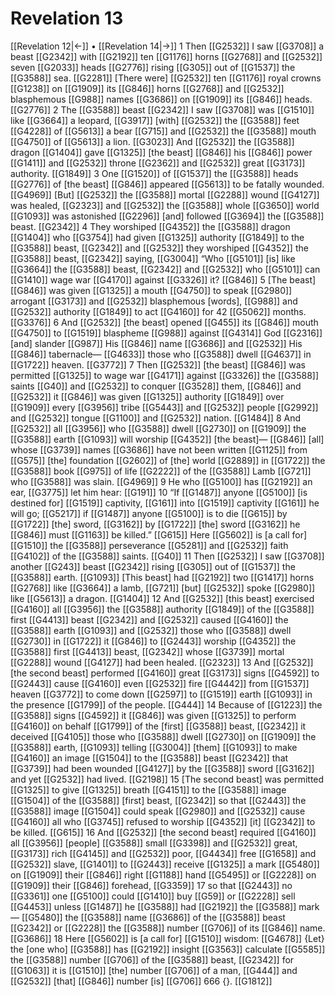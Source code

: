 # Revelation 13
[[Revelation 12|←]] • [[Revelation 14|→]]
1 Then [[G2532]] I saw [[G3708]] a beast [[G2342]] with [[G2192]] ten [[G1176]] horns [[G2768]] and [[G2532]] seven [[G2033]] heads [[G2776]] rising [[G305]] out of [[G1537]] the [[G3588]] sea. [[G2281]] [There were] [[G2532]] ten [[G1176]] royal crowns [[G1238]] on [[G1909]] its [[G846]] horns [[G2768]] and [[G2532]] blasphemous [[G988]] names [[G3686]] on [[G1909]] its [[G846]] heads. [[G2776]] 
2 The [[G3588]] beast [[G2342]] I saw [[G3708]] was [[G1510]] like [[G3664]] a leopard, [[G3917]] [with] [[G2532]] the [[G3588]] feet [[G4228]] of [[G5613]] a bear [[G715]] and [[G2532]] the [[G3588]] mouth [[G4750]] of [[G5613]] a lion. [[G3023]] And [[G2532]] the [[G3588]] dragon [[G1404]] gave [[G1325]] [the beast] [[G846]] his [[G846]] power [[G1411]] and [[G2532]] throne [[G2362]] and [[G2532]] great [[G3173]] authority. [[G1849]] 
3 One [[G1520]] of [[G1537]] the [[G3588]] heads [[G2776]] of [the beast] [[G846]] appeared [[G5613]] to be fatally wounded. [[G4969]] [But] [[G2532]] the [[G3588]] mortal [[G2288]] wound [[G4127]] was healed, [[G2323]] and [[G2532]] the [[G3588]] whole [[G3650]] world [[G1093]] was astonished [[G2296]] [and] followed [[G3694]] the [[G3588]] beast. [[G2342]] 
4 They worshiped [[G4352]] the [[G3588]] dragon [[G1404]] who [[G3754]] had given [[G1325]] authority [[G1849]] to the [[G3588]] beast, [[G2342]] and [[G2532]] they worshiped [[G4352]] the [[G3588]] beast, [[G2342]] saying, [[G3004]] “Who [[G5101]] [is] like [[G3664]] the [[G3588]] beast, [[G2342]] and [[G2532]] who [[G5101]] can [[G1410]] wage war [[G4170]] against [[G3326]] it? [[G846]] 
5 [The beast] [[G846]] was given [[G1325]] a mouth [[G4750]] to speak [[G2980]] arrogant [[G3173]] and [[G2532]] blasphemous [words], [[G988]] and [[G2532]] authority [[G1849]] to act [[G4160]] for 42 [[G5062]] months. [[G3376]] 
6 And [[G2532]] [the beast] opened [[G455]] its [[G846]] mouth [[G4750]] to [[G1519]] blaspheme [[G988]] against [[G4314]] God [[G2316]] [and] slander [[G987]] His [[G846]] name [[G3686]] and [[G2532]] His [[G846]] tabernacle— [[G4633]] those who [[G3588]] dwell [[G4637]] in [[G1722]] heaven. [[G3772]] 
7 Then [[G2532]] [the beast] [[G846]] was permitted [[G1325]] to wage war [[G4171]] against [[G3326]] the [[G3588]] saints [[G40]] and [[G2532]] to conquer [[G3528]] them, [[G846]] and [[G2532]] it [[G846]] was given [[G1325]] authority [[G1849]] over [[G1909]] every [[G3956]] tribe [[G5443]] and [[G2532]] people [[G2992]] and [[G2532]] tongue [[G1100]] and [[G2532]] nation. [[G1484]] 
8 And [[G2532]] all [[G3956]] who [[G3588]] dwell [[G2730]] on [[G1909]] the [[G3588]] earth [[G1093]] will worship [[G4352]] [the beast]— [[G846]] [all] whose [[G3739]] names [[G3686]] have not been written [[G1125]] from [[G575]] [the] foundation [[G2602]] of [the] world [[G2889]] in [[G1722]] the [[G3588]] book [[G975]] of life [[G2222]] of the [[G3588]] Lamb [[G721]] who [[G3588]] was slain. [[G4969]] 
9 He who [[G5100]] has [[G2192]] an ear, [[G3775]] let him hear: [[G191]] 
10 “If [[G1487]] anyone [[G5100]] [is destined for] [[G1519]] captivity, [[G161]] into [[G1519]] captivity [[G161]] he will go; [[G5217]] if [[G1487]] anyone [[G5100]] is to die [[G615]] by [[G1722]] [the] sword, [[G3162]] by [[G1722]] [the] sword [[G3162]] he [[G846]] must [[G1163]] be killed.” [[G615]] Here [[G5602]] is [a call for] [[G1510]] the [[G3588]] perseverance [[G5281]] and [[G2532]] faith [[G4102]] of the [[G3588]] saints. [[G40]] 
11 Then [[G2532]] I saw [[G3708]] another [[G243]] beast [[G2342]] rising [[G305]] out of [[G1537]] the [[G3588]] earth. [[G1093]] [This beast] had [[G2192]] two [[G1417]] horns [[G2768]] like [[G3664]] a lamb, [[G721]] [but] [[G2532]] spoke [[G2980]] like [[G5613]] a dragon. [[G1404]] 
12 And [[G2532]] [this beast] exercised [[G4160]] all [[G3956]] the [[G3588]] authority [[G1849]] of the [[G3588]] first [[G4413]] beast [[G2342]] and [[G2532]] caused [[G4160]] the [[G3588]] earth [[G1093]] and [[G2532]] those who [[G3588]] dwell [[G2730]] in [[G1722]] it [[G846]] to [[G2443]] worship [[G4352]] the [[G3588]] first [[G4413]] beast, [[G2342]] whose [[G3739]] mortal [[G2288]] wound [[G4127]] had been healed. [[G2323]] 
13 And [[G2532]] [the second beast] performed [[G4160]] great [[G3173]] signs [[G4592]] to [[G2443]] cause [[G4160]] even [[G2532]] fire [[G4442]] from [[G1537]] heaven [[G3772]] to come down [[G2597]] to [[G1519]] earth [[G1093]] in the presence [[G1799]] of the people. [[G444]] 
14 Because of [[G1223]] the [[G3588]] signs [[G4592]] it [[G846]] was given [[G1325]] to perform [[G4160]] on behalf [[G1799]] of the [first] [[G3588]] beast, [[G2342]] it deceived [[G4105]] those who [[G3588]] dwell [[G2730]] on [[G1909]] the [[G3588]] earth, [[G1093]] telling [[G3004]] [them] [[G1093]] to make [[G4160]] an image [[G1504]] to the [[G3588]] beast [[G2342]] that [[G3739]] had been wounded [[G4127]] by the [[G3588]] sword [[G3162]] and yet [[G2532]] had lived. [[G2198]] 
15 [The second beast] was permitted [[G1325]] to give [[G1325]] breath [[G4151]] to the [[G3588]] image [[G1504]] of the [[G3588]] [first] beast, [[G2342]] so that [[G2443]] the [[G3588]] image [[G1504]] could speak [[G2980]] and [[G2532]] cause [[G4160]] all who [[G3745]] refused to worship [[G4352]] [it] [[G2342]] to be killed. [[G615]] 
16 And [[G2532]] [the second beast] required [[G4160]] all [[G3956]] [people] [[G3588]] small [[G3398]] and [[G2532]] great, [[G3173]] rich [[G4145]] and [[G2532]] poor, [[G4434]] free [[G1658]] and [[G2532]] slave, [[G1401]] to [[G2443]] receive [[G1325]] a mark [[G5480]] on [[G1909]] their [[G846]] right [[G1188]] hand [[G5495]] or [[G2228]] on [[G1909]] their [[G846]] forehead, [[G3359]] 
17 so that [[G2443]] no [[G3361]] one [[G5100]] could [[G1410]] buy [[G59]] or [[G2228]] sell [[G4453]] unless [[G1487]] he [[G3588]] had [[G2192]] the [[G3588]] mark— [[G5480]] the [[G3588]] name [[G3686]] of the [[G3588]] beast [[G2342]] or [[G2228]] the [[G3588]] number [[G706]] of its [[G846]] name. [[G3686]] 
18 Here [[G5602]] is [a call for] [[G1510]] wisdom: [[G4678]] {Let} the [one who] [[G3588]] has [[G2192]] insight [[G3563]] calculate [[G5585]] the [[G3588]] number [[G706]] of the [[G3588]] beast, [[G2342]] for [[G1063]] it is [[G1510]] [the] number [[G706]] of a man, [[G444]] and [[G2532]] [that] [[G846]] number [is] [[G706]] 666 {}. [[G1812]] 
